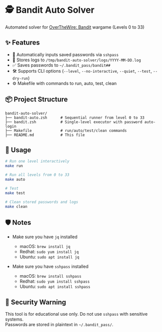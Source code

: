 # 🕵️ Bandit Auto Solver

Automated solver for [OverTheWire: Bandit](https://overthewire.org/wargames/bandit/) wargame (Levels 0 to 33)

## ✨ Features

- 🔐 Automatically inputs saved passwords via `sshpass`
- 📜 Stores logs to `/tmp/bandit-auto-solver/logs/YYYY-MM-DD.log`
- ✅ Saves passwords to `~/.bandit_pass/bandit##`
- 🛠 Supports CLI options (`--level`, `--no-interactive`, `--quiet`, `--test`, `--dry-run`)
- ⚙️ Makefile with commands to run, auto, test, clean

## 📦 Project Structure

```text
bandit-auto-solver/
├── bandit-auto.zsh      # Sequential runner from level 0 to 33
├── bandit.zsh           # Single-level executor with password auto-login
├── Makefile             # run/auto/test/clean commands
├── README.md            # This file
```

## 🚀 Usage

```zsh
# Run one level interactively
make run

# Run all levels from 0 to 33
make auto

# Test
make test

# Clean stored passwords and logs
make clean
```

## 🛡️ Notes

- Make sure you have `jq` installed
  - macOS: `brew install jq`
  - Redhat: `sudo yum install jq`
  - Ubuntu: `sudo apt install jq`

- Make sure you have `sshpass` installed
  - macOS: `brew install sshpass`
  - Redhat: `sudo yum install sshpass`
  - Ubuntu: `sudo apt install sshpass`

## 🔐 Security Warning

This tool is for educational use only. Do not use `sshpass` with sensitive systems.  
Passwords are stored in plaintext in `~/.bandit_pass/`.
